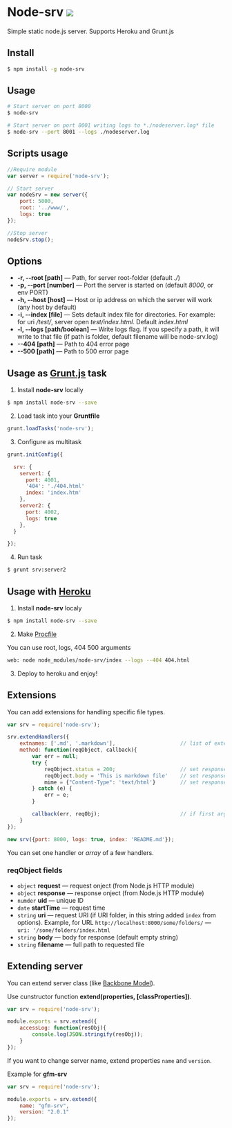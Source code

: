 Node-srv [![](https://badge.fury.io/js/node-srv.png)](https://npmjs.org/package/node-srv)
========
Simple static node.js server. Supports Heroku and Grunt.js

## Install

~~~~~ bash
$ npm install -g node-srv
~~~~~

## Usage

~~~~~ bash
# Start server on port 8000
$ node-srv

# Start server on port 8001 writing logs to *./nodeserver.log* file
$ node-srv --port 8001 --logs ./nodeserver.log
~~~~~

## Scripts usage

~~~~~ js
//Require module
var server = require('node-srv');

// Start server
var nodeSrv = new server({
    port: 5000,
    root: '../www/',
    logs: true
});

//Stop server
nodeSrv.stop();
~~~~~

## Options

- **-r, --root [path]** — Path, for server root-folder (default *./*)
- **-p, --port [number]** — Port the server is started on (default *8000*, or env PORT)
- **-h, --host [host]** — Host or ip address on which the server will work (any host by default)
- **-i, --index [file]** — Sets default index file for directories. For example: for uri */test/*, server open *test/index.html*. Default *index.html*
- **-l, --logs [path/boolean]** — Write logs flag. If you specify a path, it will write to that file (if path is folder, default filename will be node-srv.log) 
- **--404 [path]** — Path to 404 error page
- **--500 [path]** — Path to 500 error page

## Usage as [Grunt.js](http://gruntjs.com/) task
1. Install **node-srv** locally

  ~~~~~ bash
  $ npm install node-srv --save
  ~~~~~

2. Load task into your **Gruntfile**

  ~~~~~ js
  grunt.loadTasks('node-srv');
  ~~~~~

3. Configure as multitask

  ~~~~~ js
  grunt.initConfig({

    srv: {
      server1: {
        port: 4001,
        '404': './404.html'
        index: 'index.htm'
      },
      server2: {
        port: 4002,
        logs: true
      },
    }

  });
  ~~~~~

4. Run task

  ~~~~~ bash
  $ grunt srv:server2
  ~~~~~

## Usage with [Heroku](https://heroku.com)

1. Install **node-srv** localy

  ~~~~~ bash
  $ npm install node-srv --save
  ~~~~~

2. Make [Procfile](https://devcenter.heroku.com/articles/getting-started-with-nodejs#declare-process-types-with-procfile)

  You can use root, logs, 404 500 arguments 

  ~~~~~ bash
  web: node node_modules/node-srv/index --logs --404 404.html
  ~~~~~

3. Deploy to heroku and enjoy!

## Extensions

You can add extensions for handling specific file types.

~~~~~ js
var srv = require('node-srv');

srv.extendHandlers({
    extnames: ['.md', '.markdown'],                     // list of extensions (in lower case)
    method: function(reqObject, callback){
        var err = null;
        try {
            reqObject.status = 200;                     // set response status
            reqObject.body = 'This is markdown file'    // set response body
            mime = {"Content-Type": 'text/html'}        // set response Content-Type
        } catch (e) {
            err = e;
        }

        callback(err, reqObj);                          // if first argument is not null, server responds error with status `500`, else responds your content with your status
    }
});

new srv({port: 8000, logs: true, index: 'README.md'});
~~~~~
You can set one handler or *array* of a few handlers.

### reqObject fields
* `object` **request** — request onject (from Node.js HTTP module)
* `object` **response** — response onject (from Node.js HTTP module)
* `numder` **uid** — unique ID
* `date` **startTime** — request time
* `string` **uri** — request URI (if URI folder, in this string added `index` from options). Example, for URL `http://localhost:8000/some/folders/` — `uri: '/some/folders/index.html`
* `string` **body** — body for response (default empty string)
* `string` **filename** — full path to requested file

## Extending server
You can extend server class (like [Backbone Model](http://backbonejs.org/#Model-extend)).

Use cunstructor function **extend(properties, [classProperties])**.

~~~~~ js
var srv = require('node-srv');

module.exports = srv.extend({
    accessLog: function(resObj){
        console.log(JSON.stringify(resObj));
    }
});
~~~~~

If you want to change server name, extend properties `name` and `version`.

Example for **gfm-srv**
~~~~~ js
var srv = require('node-srv');

module.exports = srv.extend({
    name: "gfm-srv",
    version: "2.0.1"
});
~~~~~
